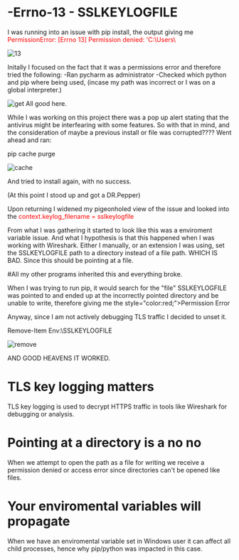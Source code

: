 # -Errno-13 - SSLKEYLOGFILE

I was running into an issue with pip install, the output giving me <span style="color:red;">PermissionError: [Errno 13] Permission denied: 'C:\\Users\\</span>


![13](https://github.com/user-attachments/assets/207e4daf-d501-4788-be9e-f5413e48aa6b)


Initally I focused on the fact that it was a permissions error and therefore tried the following:
-Ran pycharm as administrator 
-Checked which python and pip where being used, (incase my path was incorrect or I was on a global interpreter.)


![get](https://github.com/user-attachments/assets/62eab7bb-a412-4c7a-9fc4-05cef92882bc)
All good here.


While I was working on this project there was a pop up alert stating that the antivirus might be interfearing with some features.
So with that in mind, and the consideration of maybe a previous install or file was corrupted???? Went ahead and ran:


  pip cache purge


![cache](https://github.com/user-attachments/assets/349be981-0a17-4de9-a22b-751556a2b717)


And tried to install again, with no success. 

(At this point I stood up and got a DR.Pepper)

Upon returning I widened my pigeonholed view of the issue and looked into the <span style="color:red;">context.keylog_filename = sslkeylogfile</span>

From what I was gathering it started to look like this was a enviroment variable issue. And what I hypothesis is that this happened when I was working with Wireshark. Either I manually, or an extension I was using, set the SSLKEYLOGFILE path to a directory instead of a file path. WHICH IS BAD. Since this should be pointing at a file. 


#All my other programs inherited this and everything broke.

When I was trying to run pip, it would search for the "file" SSLKEYLOGFILE was pointed to and ended up at the incorrectly pointed directory and be unable to write, therefore giving me the style="color:red;">Permission Error</span>

Anyway, since I am not actively debugging TLS traffic I decided to unset it. 

 Remove-Item Env:\SSLKEYLOGFILE

![remove](https://github.com/user-attachments/assets/60eef612-abbb-4a19-9485-dd165863dac5)

AND GOOD HEAVENS IT WORKED. 

# TLS key logging matters
TLS key logging is used to decrypt HTTPS traffic in tools like Wireshark for debugging or analysis.



# Pointing at a directory is a no no
When we attempt to open the path as a file for writing we receive a permission denied or access error since directories can't be opened like files. 


# Your enviromental variables will propagate
When we have an enviromental variable set in Windows user it can affect all child processes, hence why pip/python was impacted in this case.

